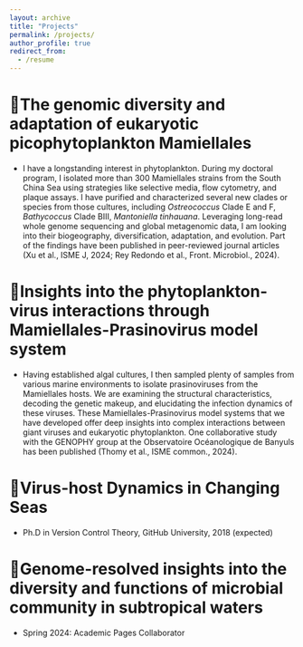 ```yaml
---
layout: archive
title: "Projects"
permalink: /projects/
author_profile: true
redirect_from:
  - /resume
---
```


🌟The genomic diversity and adaptation of eukaryotic picophytoplankton Mamiellales
======
* I have a longstanding interest in phytoplankton. During my doctoral program, I isolated more than 300 Mamiellales strains from the South China Sea using strategies like selective media, flow cytometry, and plaque assays. I have purified and characterized several new clades or species from those cultures, including _Ostreococcus_ Clade E and F, _Bathycoccus_ Clade BIII, _Mantoniella tinhauana_. Leveraging long-read whole genome sequencing and global metagenomic data, I am looking into their biogeography, diversification, adaptation, and evolution. Part of the findings have been published in peer-reviewed journal articles (Xu et al., ISME J, 2024; Rey Redondo et al., Front. Microbiol., 2024).

🌟Insights into the phytoplankton-virus interactions through Mamiellales-Prasinovirus model system
======
* Having established algal cultures, I then sampled plenty of samples from various marine environments to isolate prasinoviruses from the Mamiellales hosts. We are examining the structural characteristics, decoding the genetic makeup, and elucidating the infection dynamics of these viruses. These Mamiellales-Prasinovirus model systems that we have developed offer deep insights into complex interactions between giant viruses and eukaryotic phytoplankton. One collaborative study with the GENOPHY group at the Observatoire Océanologique de Banyuls has been published (Thomy et al., ISME common., 2024).

🌟Virus-host Dynamics in Changing Seas
======
* Ph.D in Version Control Theory, GitHub University, 2018 (expected)

🌟Genome-resolved insights into the diversity and functions of microbial community in subtropical waters
======
* Spring 2024: Academic Pages Collaborator

